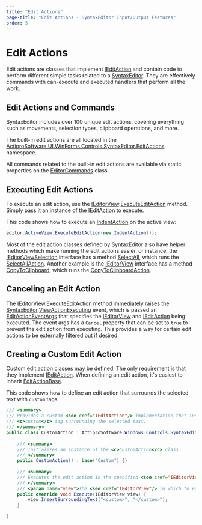 ```yaml
---
title: "Edit Actions"
page-title: "Edit Actions - SyntaxEditor Input/Output Features"
order: 5
---
```

# Edit Actions

Edit actions are classes that implement [IEditAction](xref:ActiproSoftware.UI.WinForms.Controls.SyntaxEditor.IEditAction) and contain code to perform different simple tasks related to a [SyntaxEditor](xref:ActiproSoftware.UI.WinForms.Controls.SyntaxEditor.SyntaxEditor).  They are effectively commands with can-execute and executed handlers that perform all the work.

## Edit Actions and Commands

SyntaxEditor includes over 100 unique edit actions, covering everything such as movements, selection types, clipboard operations, and more.

The built-in edit actions are all located in the [ActiproSoftware.UI.WinForms.Controls.SyntaxEditor.EditActions](xref:ActiproSoftware.UI.WinForms.Controls.SyntaxEditor.EditActions) namespace.

All commands related to the built-in edit actions are available via static properties on the [EditorCommands](xref:ActiproSoftware.UI.WinForms.Controls.SyntaxEditor.EditorCommands) class.

## Executing Edit Actions

To execute an edit action, use the [IEditorView](xref:ActiproSoftware.UI.WinForms.Controls.SyntaxEditor.IEditorView).[ExecuteEditAction](xref:ActiproSoftware.UI.WinForms.Controls.SyntaxEditor.IEditorView.ExecuteEditAction*) method.  Simply pass it an instance of the [IEditAction](xref:ActiproSoftware.UI.WinForms.Controls.SyntaxEditor.IEditAction) to execute.

This code shows how to execute an [IndentAction](xref:ActiproSoftware.UI.WinForms.Controls.SyntaxEditor.EditActions.IndentAction) on the active view:

```csharp
editor.ActiveView.ExecuteEditAction(new IndentAction());
```

Most of the edit action classes defined by SyntaxEditor also have helper methods which make running the edit actions easier.  or instance, the [IEditorViewSelection](xref:ActiproSoftware.UI.WinForms.Controls.SyntaxEditor.IEditorViewSelection) interface has a method [SelectAll](xref:ActiproSoftware.UI.WinForms.Controls.SyntaxEditor.IEditorViewSelection.SelectAll*), which runs the [SelectAllAction](xref:ActiproSoftware.UI.WinForms.Controls.SyntaxEditor.EditActions.SelectAllAction).  Another example is the [IEditorView](xref:ActiproSoftware.UI.WinForms.Controls.SyntaxEditor.IEditorView) interface has a method [CopyToClipboard](xref:ActiproSoftware.UI.WinForms.Controls.SyntaxEditor.IEditorView.CopyToClipboard*), which runs the [CopyToClipboardAction](xref:ActiproSoftware.UI.WinForms.Controls.SyntaxEditor.EditActions.CopyToClipboardAction).

## Canceling an Edit Action

The [IEditorView](xref:ActiproSoftware.UI.WinForms.Controls.SyntaxEditor.IEditorView).[ExecuteEditAction](xref:ActiproSoftware.UI.WinForms.Controls.SyntaxEditor.IEditorView.ExecuteEditAction*) method immediately raises the [SyntaxEditor](xref:ActiproSoftware.UI.WinForms.Controls.SyntaxEditor.SyntaxEditor).[ViewActionExecuting](xref:ActiproSoftware.UI.WinForms.Controls.SyntaxEditor.SyntaxEditor.ViewActionExecuting) event, which is passed an [EditActionEventArgs](xref:ActiproSoftware.UI.WinForms.Controls.SyntaxEditor.EditActionEventArgs) that specifies the [IEditorView](xref:ActiproSoftware.UI.WinForms.Controls.SyntaxEditor.IEditorView) and [IEditAction](xref:ActiproSoftware.UI.WinForms.Controls.SyntaxEditor.IEditAction) being executed.  The event args has a `Cancel` property that can be set to `true` to prevent the edit action from executing.  This provides a way for certain edit actions to be externally filtered out if desired.

## Creating a Custom Edit Action

Custom edit action classes may be defined.  The only requirement is that they implement [IEditAction](xref:ActiproSoftware.UI.WinForms.Controls.SyntaxEditor.IEditAction).  When defining an edit action, it's easiest to inherit [EditActionBase](xref:ActiproSoftware.UI.WinForms.Controls.SyntaxEditor.Implementation.EditActionBase).

This code shows how to define an edit action that surrounds the selected text with `custom` tags.

```csharp
/// <summary>
/// Provides a custom <see cref="IEditAction"/> implementation that inserts a 
/// <c>custom</c> tag surrounding the selected text.
/// </summary>
public class CustomAction : ActiproSoftware.Windows.Controls.SyntaxEditor.Implementation.EditActionBase {
	
	/// <summary>
	/// Initializes an instance of the <c>CustomAction</c> class.
	/// </summary>
	public CustomAction() : base("Custom") {}
	
	/// <summary>
	/// Executes the edit action in the specified <see cref="IEditorView"/>.
	/// </summary>
	/// <param name="view">The <see cref="IEditorView"/> in which to execute the edit action.</param>
	public override void Execute(IEditorView view) {
		view.InsertSurroundingText("<custom>", "</custom>");
	}
	
}
```
